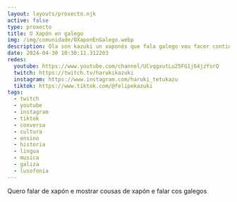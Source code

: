 ```yaml
---
layout: layouts/proxecto.njk
active: false
type: proxecto
title: O Xapón en galego
img: /img/comunidade/OXaponEnGalego.webp
description: Ola son kazuki un xaponés que fala galego vou facer contidos en galego aqui no xapón
date: 2024-04-30 10:30:11.312203
redes:
  youtube: https://www.youtube.com/channel/UCvqgxutLu25FG1j64jzYsrQ
  twitch: https://twitch.tv/harukikazuki
  instagram: https://www.instagram.com/haruki_tetukazu
  tiktok: https://www.tiktok.com/@felipekazuki
tags:
  - twitch
  - youtube
  - instagram
  - tiktok
  - conversa
  - cultura  
  - ensino
  - historia
  - lingua
  - musica
  - galiza
  - lusofonia
---
```

Quero falar de xapón e mostrar cousas de xapón e falar cos galegos